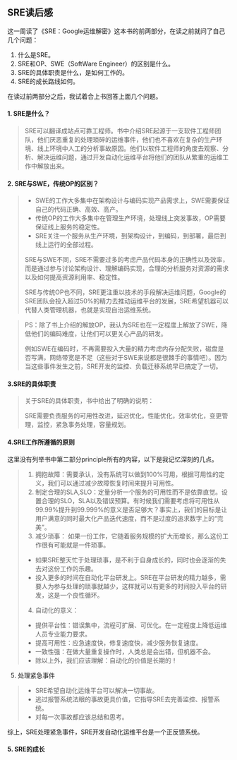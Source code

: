 ## **SRE读后感**
这一周读了《SRE：Google运维解密》这本书的前两部分，在读之前就问了自己几个问题：
1. 什么是SRE。
2. SRE和OP、SWE（SoftWare Engineer）的区别是什么。
3. SRE的具体职责是什么，是如何工作的。
4. SRE的成长路线如何。

在读过前两部分之后，我试着合上书回答上面几个问题。

#### 1. SRE是什么？
> SRE可以翻译成站点可靠工程师。书中介绍SRE起源于一支软件工程师团队，他们厌恶重复的处理琐碎的运维事件，他们也不喜欢在复杂的生产环境、线上环境中人工的分析事故原因。他们以软件工程师的角度去观察、分析、解决运维问题，通过开发自动化运维平台将他们的团队从繁重的运维工作中解放出来。



#### 2. SRE与SWE，传统OP的区别？
> - SWE的工作大多集中在架构设计与编码实现产品需求上，SWE需要保证自己的代码正确、高效、高产。
> - 传统OP的工作大多集中在管理生产环境，处理线上突发事故，OP需要保证线上服务的稳定性。
> - SRE关注一个服务从生产环境，到架构设计，到编码，到部署，最后到线上运行的全部过程。
> 
> SRE与SWE不同，SRE不需要过多的考虑产品代码本身的正确性以及效率，而是通过参与讨论架构设计、理解编码实现，合理的分析服务对资源的需求以及如何提高资源利用率、稳定性。
> 
> SRE与传统OP也不同，SRE更注重以技术的手段解决运维问题，Google的SRE团队会投入超过50%的精力去推动运维平台的发展，SRE希望机器可以代替人类管理机器，也就是实现自治运维系统。

> PS：除了书上介绍的解放OP，我认为SRE也在一定程度上解放了SWE，降低他们的编码难度，让他们可以更关心产品的研发。
> 
> 例如SWE在编码时，不再需要投入大量的精力考虑内存分配失败，磁盘是否写满，网络带宽是不足（这些对于SWE来说都是很棘手的事情吧）。因为当这些事件发生之前，SRE开发的监控、负载迁移系统早已搞定了一切。

#### 3.SRE的具体职责
> 关于SRE的具体职责，书中给出了明确的说明：
>
>SRE需要负责服务的可用性改进，延迟优化，性能优化，效率优化，变更管理，监控，紧急事务处理，容量规划。

#### 4.SRE工作所遵循的原则
这里没有列举书中第二部分principle所有的内容，以下是我记忆深刻的几点。

> 1. 拥抱故障：需要承认，没有系统可以做到100%可用，根据可用性的定义，我们可以通过减少故障恢复时间来提升可用性。
> 2. 制定合理的SLA,SLO：定量分析一个服务的可用性而不是依靠直觉。设置合理的SLO，SLA以及错误预算。有时候我们需要考虑将可用性从99.99%提升到99.999%的意义是否足够大？事实上，我们的目标是让用户满意的同时最大化产品迭代速度，而不是过度的追求数字上的“完美”。
> 3. 减少琐事：
> 如果一份工作，它随着服务规模的扩大而增长，那么这份工作很有可能就是一件琐事。
> - 如果SRE整天忙于处理琐事，是不利于自身成长的，同时也会逐渐的失去对这份工作的乐趣。
> - 投入更多的时间在自动化平台研发上。SRE在平台研发的精力越多，需要人为参与处理的琐事就越少，这样就可以有更多的时间投入平台的研发，这是一个良性循环。
> 4. 自动化的意义：
> - 提供平台性：错误集中，流程可扩展、可优化。在一定程度上降低运维人员专业能力要求。
> - 提高可用性：应急速度快，修复速度快，减少服务恢复速度。
> - 一致性强：在做大量重复操作时，人类总是会出错，但机器不会。
> - 除以上外，我们应该理解：自动化的价值是长期的！
5. 处理紧急事件
> - SRE希望自动化运维平台可以解决一切事故。
> - 逃过报警系统法眼的事故更具价值，它指导SRE去完善监控、报警系统。
> - 对每一次事故都应该总结和思考。

综上，SRE处理紧急事件，SRE开发自动化运维平台是一个正反馈系统。

#### 5. SRE的成长

